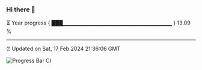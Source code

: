 ### Hi there 👋

⏳ Year progress { ███▁▁▁▁▁▁▁▁▁▁▁▁▁▁▁▁▁▁▁▁▁▁▁▁▁▁▁ } 13.09 %

---

⏰ Updated on Sat, 17 Feb 2024 21:36:06 GMT

![Progress Bar CI](https://github.com/IshwaranRudhara/GIT-ACTION/workflows/Progress%20Bar%20CI/badge.svg)

